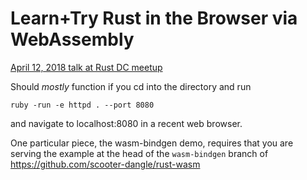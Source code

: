 Learn+Try Rust in the Browser via WebAssembly
=============================================

[April 12, 2018 talk at Rust DC meetup](https://www.meetup.com/RustDC/events/248552247/)

Should _mostly_ function if you cd into the directory and run

```
ruby -run -e httpd . --port 8080
```

and navigate to localhost:8080 in a recent web browser.

One particular piece, the wasm-bindgen demo, requires that you are serving the
example at the head of the `wasm-bindgen` branch of
https://github.com/scooter-dangle/rust-wasm
